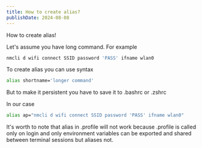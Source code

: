 ```yaml
---
title: How to create alias?
publishDate: 2024-08-08
---
```


How to create alias!

Let's assume you have long command. For example

```bash
nmcli d wifi connect SSID password 'PASS' ifname wlan0
``` 

To create alias you can use syntax

```bash
alias shortname='longer command'
```

But to make it persistent you have to save it to .bashrc or .zshrc

In our case

```bash
alias ap="nmcli d wifi connect SSID password 'PASS' ifname wlan0"
```

It's worth to note that alias in .profile will not work because .profile is called only on login and only environment variables can be exported and shared between terminal sessions but aliases not.